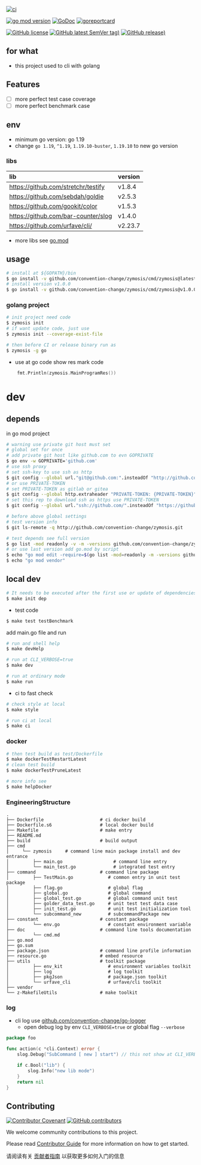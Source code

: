 [![ci](https://github.com/convention-change/zymosis/workflows/ci/badge.svg?branch=main)](https://github.com/convention-change/zymosis/actions/workflows/ci.yml)

[![go mod version](https://img.shields.io/github/go-mod/go-version/convention-change/zymosis?label=go.mod)](https://github.com/convention-change/zymosis)
[![GoDoc](https://godoc.org/github.com/convention-change/zymosis?status.png)](https://godoc.org/github.com/convention-change/zymosis)
[![goreportcard](https://goreportcard.com/badge/github.com/convention-change/zymosis)](https://goreportcard.com/report/github.com/convention-change/zymosis)

[![GitHub license](https://img.shields.io/github/license/convention-change/zymosis)](https://github.com/convention-change/zymosis)
[![GitHub latest SemVer tag)](https://img.shields.io/github/v/tag/convention-change/zymosis)](https://github.com/convention-change/zymosis/tags)
[![GitHub release)](https://img.shields.io/github/v/release/convention-change/zymosis)](https://github.com/convention-change/zymosis/releases)

## for what

- this project used to cli with golang

## Features

- [ ] more perfect test case coverage
- [ ] more perfect benchmark case

## env

- minimum go version: go 1.19
- change `go 1.19`, `^1.19`, `1.19.10-buster`, `1.19.10` to new go version

### libs

| lib                                 | version |
|:------------------------------------|:--------|
| https://github.com/stretchr/testify | v1.8.4  |
| https://github.com/sebdah/goldie    | v2.5.3  |
| https://github.com/gookit/color     | v1.5.3  |
| https://github.com/bar-counter/slog | v1.4.0  |
| https://github.com/urfave/cli/      | v2.23.7 |

- more libs see [go.mod](https://github.com/convention-change/zymosis/blob/main/go.mod)

## usage

```bash
# install at ${GOPATH}/bin
$ go install -v github.com/convention-change/zymosis/cmd/zymosis@latest
# install version v1.0.0
$ go install -v github.com/convention-change/zymosis/cmd/zymosis@v1.0.0
```

### golang project

```bash
# init project need code 
$ zymosis init
# if want update code, just use
$ zymosis init --coverage-exist-file

# then before CI or release binary run as
$ zymosis -g go 
```

- use at go code show res mark code

```go
    fmt.Println(zymosis.MainProgramRes())
```

# dev

## depends

in go mod project

```bash
# warning use private git host must set
# global set for once
# add private git host like github.com to evn GOPRIVATE
$ go env -w GOPRIVATE='github.com'
# use ssh proxy
# set ssh-key to use ssh as http
$ git config --global url."git@github.com:".insteadOf "http://github.com/"
# or use PRIVATE-TOKEN
# set PRIVATE-TOKEN as gitlab or gitea
$ git config --global http.extraheader "PRIVATE-TOKEN: {PRIVATE-TOKEN}"
# set this rep to download ssh as https use PRIVATE-TOKEN
$ git config --global url."ssh://github.com/".insteadOf "https://github.com/"

# before above global settings
# test version info
$ git ls-remote -q http://github.com/convention-change/zymosis.git

# test depends see full version
$ go list -mod readonly -v -m -versions github.com/convention-change/zymosis
# or use last version add go.mod by script
$ echo "go mod edit -require=$(go list -mod=readonly -m -versions github.com/convention-change/zymosis | awk '{print $1 "@" $NF}')"
$ echo "go mod vendor"
```

## local dev

```bash
# It needs to be executed after the first use or update of dependencies.
$ make init dep
```

- test code

```bash
$ make test testBenchmark
```

add main.go file and run

```bash
# run and shell help
$ make devHelp

# run at CLI_VERBOSE=true
$ make dev

# run at ordinary mode
$ make run
```

- ci to fast check

```bash
# check style at local
$ make style

# run ci at local
$ make ci
```

### docker

```bash
# then test build as test/Dockerfile
$ make dockerTestRestartLatest
# clean test build
$ make dockerTestPruneLatest

# more info see
$ make helpDocker
```

### EngineeringStructure

```
.
├── Dockerfile                     # ci docker build
├── Dockerfile.s6                  # local docker build
├── Makefile                       # make entry
├── README.md
├── build                          # build output
├── cmd
│     └── zymosis     # command line main package install and dev entrance
│         ├── main.go                   # command line entry
│         └── main_test.go              # integrated test entry
├── command                        # command line package
│         ├── TestMain.go             # common entry in unit test package
│         ├── flag.go                 # global flag
│         ├── global.go               # global command
│         ├── global_test.go          # global command unit test
│         ├── golder_data_test.go     # unit test test data case
│         ├── init_test.go            # unit test initialization tool
│         └── subcommand_new          # subcommandPackage new
├── constant                       # constant package 
│         └── env.go                  # constant environment variable
├── doc                            # command line tools documentation
│         └── cmd.md
├── go.mod
├── go.sum
├── package.json                   # command line profile information
├── resource.go                    # embed resource 
├── utils                          # toolkit package
│         ├── env_kit                 # environment variables toolkit
│         ├── log                     # log toolkit
│         ├── pkgJson                 # package.json toolkit
│         └── urfave_cli              # urfave/cli toolkit
├── vendor
└── z-MakefileUtils                # make toolkit

```

### log

- cli log use [github.com/convention-change/go-logger](https://github.com/bar-counter/slog)
    - open debug log by env `CLI_VERBOSE=true` or global flag `--verbose`

```go
package foo

func action(c *cli.Context) error {
	slog.Debug("SubCommand [ new ] start") // this not show at CLI_VERBOSE=false

	if c.Bool("lib") {
		slog.Info("new lib mode")
	}
	return nil
}
```


## Contributing

[![Contributor Covenant](https://img.shields.io/badge/contributor%20covenant-v1.4-ff69b4.svg)](.github/CONTRIBUTING_DOC/CODE_OF_CONDUCT.md)
[![GitHub contributors](https://img.shields.io/github/contributors/convention-change/zymosis)](https://github.com/convention-change/zymosis/graphs/contributors)

We welcome community contributions to this project.

Please read [Contributor Guide](.github/CONTRIBUTING_DOC/CONTRIBUTING.md) for more information on how to get started.

请阅读有关 [贡献者指南](.github/CONTRIBUTING_DOC/zh-CN/CONTRIBUTING.md) 以获取更多如何入门的信息